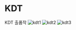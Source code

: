 # KDT
KDT 출품작
![kdt1](https://github.com/toptgun/KDT/assets/118237074/e8114727-6bf8-49e0-b1fc-75696210180d)
![kdt2](https://github.com/toptgun/KDT/assets/118237074/63feaec9-9c54-4c3e-b469-2a11f1c92919)
![kdt3](https://github.com/toptgun/KDT/assets/118237074/6b64d7ca-c4c1-4174-b3a2-18265ca943ef)

